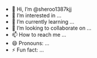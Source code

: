 - 👋 Hi, I’m @sheroo1387kjj
- 👀 I’m interested in ...
- 🌱 I’m currently learning ...
- 💞️ I’m looking to collaborate on ...
- 📫 How to reach me ...
- 😄 Pronouns: ...
- ⚡ Fun fact: ...

<!---
sheroo1387kjj/sheroo1387kjj is a ✨ special ✨ repository because its `README.md` (this file) appears on your GitHub profile.
You can click the Preview link to take a look at your changes.
--->
